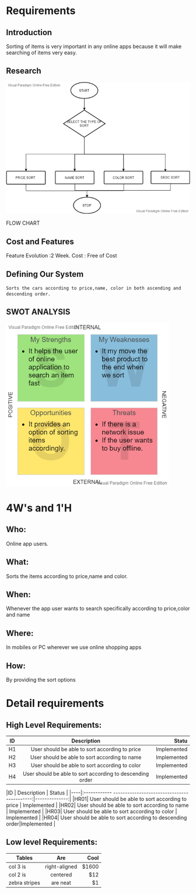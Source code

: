 # Requirements
## Introduction
 Sorting of items is very important in any online apps because it will make searching of items very easy.

## Research
![](https://github.com/DeepthiReddyGB/MiniProject/blob/main/1_Requirements/flow%20chart.vpd.png)

FLOW CHART
## Cost and Features
 Feature Evolution :2 Week.
 Cost : Free of Cost

## Defining Our System
    Sorts the cars according to price,name, color in both ascending and descending order. 
## SWOT ANALYSIS
![](https://github.com/DeepthiReddyGB/MiniProject/blob/main/1_Requirements/Personal%20SWOT%20Analysis.jpg.png)
# 4W&#39;s and 1&#39;H

## Who:
Online app users.

## What:

Sorts the items according to price,name and color.

## When:

Whenever the app user wants to search specifically according to price,color and name

## Where:

In mobiles or PC wherever we use online shopping apps

## How:

By providing the sort options

# Detail requirements
## High Level Requirements:
| ID            | Description                                               | Statu      |
| ------------- |:---------------------------------------------------------:|-----------:|
| H1            |User should be able to sort according to price             |Implemented |
| H2            |User should be able to sort according to name              |Implemented |
| H3            | 	User should be able to sort according to color           |Implemented |
| H4            |	User should be able to sort according to descending order |Implemented |


|ID  | Description                                              | Status        |
|----|:------------ -------------------------------------------:|--------------:|
|HR01|	User should be able to sort according to price           |	Implemented   |
|HR02|		User should be able to sort according to name           |	Implemented   |
|HR03|		User should be able to sort according to color          |	Implemented   |
|HR04|	User should be able to sort according to descending order|Implemented    |





##  Low level Requirements:
| Tables        | Are           | Cool  |
| ------------- |:-------------:| -----:|
| col 3 is      | right-aligned | $1600 |
| col 2 is      | centered      |   $12 |
| zebra stripes | are neat      |    $1 |

